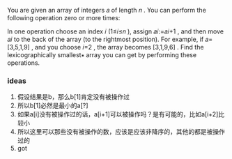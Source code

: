You are given an array of integers 𝑎
 of length 𝑛
. You can perform the following operation zero or more times:

In one operation choose an index 𝑖
 (1≤𝑖≤𝑛
), assign 𝑎𝑖:=𝑎𝑖+1
, and then move 𝑎𝑖
 to the back of the array (to the rightmost position). For example, if 𝑎=[3,5,1,9]
, and you choose 𝑖=2
, the array becomes [3,1,9,6]
.
Find the lexicographically smallest∗
 array you can get by performing these operations.

### ideas
1. 假设结果是b，那么b[1]肯定没有被操作过
2. 所以b[1]必然是最小的a[?]
3. 如果a[i]没有被操作过的话，a[i+1]可以被操作吗？是有可能的，比如a[i+2]比较小
4. 所以这里可以那些没有被操作的数，应该是应该非降序的，其他的都是被操作过的
5. got